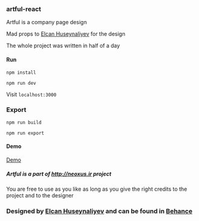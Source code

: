 ### artful-react 

Artful is a company page design

Mad props to <a href="https://www.behance.net/elcan12">Elcan Huseynaliyev</a> for the design

The whole project was written in half of a day

#### Run

```
npm install

npm run dev
```

Visit `localhost:3000`

### Export

```
npm run build

npm run export
```

#### Demo

<a href="https://neoxus.ir/demo/artful-react">Demo</a>

##### Artful is a part of http://neoxus.ir project

You are free to use as you like as long as you give the right credits to the project and to the designer


### <div>Designed by <a href="https://www.behance.net/elcan12">Elcan Huseynaliyev</a> and can be found in <a href="https://www.behance.net/gallery/80148217/Interactive-ART-Agency-Free">Behance</a></div>

